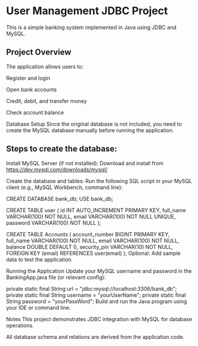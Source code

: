# User Management JDBC Project
This is a simple banking system implemented in Java using JDBC and MySQL.

## Project Overview
The application allows users to:

Register and login

Open bank accounts

Credit, debit, and transfer money

Check account balance

Database Setup
Since the original database is not included, you need to create the MySQL database manually before running the application.

## Steps to create the database:
Install MySQL Server (if not installed):
Download and install from https://dev.mysql.com/downloads/mysql/

Create the database and tables:
Run the following SQL script in your MySQL client (e.g., MySQL Workbench, command line):


CREATE DATABASE bank_db;
USE bank_db;

CREATE TABLE user (
    id INT AUTO_INCREMENT PRIMARY KEY,
    full_name VARCHAR(100) NOT NULL,
    email VARCHAR(100) NOT NULL UNIQUE,
    password VARCHAR(100) NOT NULL
);

CREATE TABLE Accounts (
    account_number BIGINT PRIMARY KEY,
    full_name VARCHAR(100) NOT NULL,
    email VARCHAR(100) NOT NULL,
    balance DOUBLE DEFAULT 0,
    security_pin VARCHAR(10) NOT NULL,
    FOREIGN KEY (email) REFERENCES user(email)
);
Optional: Add sample data to test the application.

Running the Application
Update your MySQL username and password in the BankingApp.java file (or relevant config):


private static final String url = "jdbc:mysql://localhost:3306/bank_db";
private static final String username = "yourUserName";
private static final String password = "yourPassWord";
Build and run the Java program using your IDE or command line.

Notes
This project demonstrates JDBC integration with MySQL for database operations.

All database schema and relations are derived from the application code.

